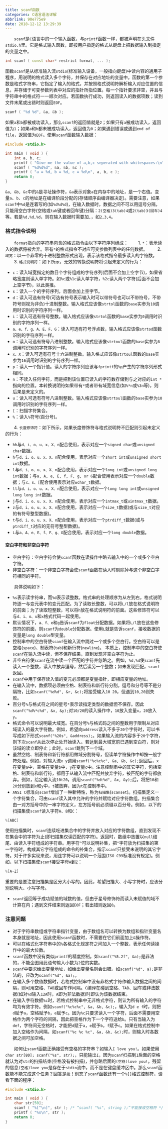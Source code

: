```yaml
---
title: scanf函数
categories: C语言语法详解
abbrlink: 90e775e9
date: 2018-12-12 13:29:39
---
```

&emsp;&emsp;`scanf`是`C`语言中的一个输入函数，与`printf`函数一样，都被声明在头文件`stdio.h`里。它是格式输入函数，即按用户指定的格式从键盘上把数据输入到指定的变量之中。

``` cpp
int scanf ( const char* restrict format, ... );
```

函数`scanf`是从标准输入流`stdio`(标准输入设备，一般指向键盘)中读内容的通用子程序，用说明的格式读入多个字符，并保存在对应地址的变量中。函数的第一个参数是格式字符串，它指定了输入的格式，并按照格式说明符解析输入对应位置的信息，并存储于可变参数列表中对应的指针所指位置。每一个指针要求非空，并且与字符串中的格式符一一顺次对应。若函数执行成功，则返回读入的数据项数；读到文件末尾或出错时则返回`EOF`。

``` cpp
scanf ( "%d %d", &a, &b );
```

如果`a`和`b`都被成功读入，那么`scanf`的返回值就是`2`；如果只有`a`被成功读入，返回值为`1`；如果`a`和`b`都未被成功读入，返回值为`0`；如果遇到错误或遇到`end of file`，返回值为`EOF`。使用`scanf`函数输入数据：

``` cpp
#include <stdio.h>

int main ( void ) {
    int a, b, c;
    printf ( "Give me the value of a,b,c seperated with whitespaces:\n" );
    scanf ( "%d%d%d", &a, &b, &c );
    printf ( "a = %d, b = %d, c = %d\n", a, b, c );
    return 0;
}
```

`&a, &b, &c`中的`&`是寻址操作符，`&a`表示对象`a`在内存中的地址，是一个右值。变量`a`、`b`、`c`的地址是在编译阶段分配的(存储顺序由编译器决定)。需要注意，如果`scanf`中`%d`是连着写的(如`%d%d%d`)，在输入数据时，数据之间不可以用逗号分隔，只能用空白字符(空格或`tab`键或者回车键)分隔：`2(空格)3(tab)4`或`2(tab)3(回车)4`等。若是`%d,%d,%d`，则在输入数据时需要加`,`，如`2,3,4`。

### 格式指令说明

&emsp;&emsp;`format`指向的字符串包含的格式指令由以下字符序列组成：
&emsp;&emsp;1. `*`：表示读入的数据将被舍弃。带有`*`的格式指令不对应可变参数列表中的任何数据。
&emsp;&emsp;2. `域宽`：以一个非零的十进制整数形式出现，表示该格式指令最多读入的字符数。
&emsp;&emsp;3. `格式说明符`：如下所示，无效的转换说明符将引起未定义的行为：

- `c`：读入域宽指定的数目个字符组成的字符序列(后面不会加上空字节)，如果省略宽度则读入单字符。如`%c`或`%1c`读入单字符，`%2c`读入两个字符(后面不会加上空字节)，以此类推。
- `s`：读入一个的字符序列，后面会加上空字节。
- `d`：读入可选有符号(可选有符号表示输入时可以带符号也可以不带符号，不带符号则视为非负)十进制整数。输入格式应该像`strtol`函数的`base`实参为`10`调用时识别的字符序列一样。
- `i`：读入可选有符号整数。输入格式应该像`strtol`函数的`base`实参为`0`调用时识别的字符序列一样。
- `a、e、f、g、A、E、F、G`：读入可选有符号浮点数，输入格式应该像`strtod`函数识别的字符序列一样。
- `o`：读入可选有符号八进制整数。输入格式应该像`strtoul`函数的`base`实参为`8`调用时识别的字符序列一样。
- `x、X`：读入可选有符号十六进制整数。输入格式应该像`strtoul`函数的`base`实参为`16`调用时识别的字符序列一样。
- `p`：读入一个指针值。读入的字符序列应该与`fprintf`的`%p`产生的字符序列形式相同。
- `n`：不读入任何字符，而是把到该位置已读入的字符数存储到与之对应的`int *`指向的位置。本转换说明符如果带有`*`或者带有域宽信息(如`%*n`或`%3n`等)，则后果是未定义的。
- `u`：读入可选有符号八进制整数。输入格式应该像`strtoul`函数的`base`实参为`10`调用时识别的字符序列一样。
- `[`：扫描字符集合。
- `%`：读入`%`符号(百分号)。

&emsp;&emsp;4. `长度修饰符`：如下所示，如果长度修饰符与格式说明符不匹配则引起未定义的行为：

- `hh`与`d、i、o、u、x、X、n`配合使用，表示对应一个`signed char`或`unsigned char`数据。
- `h`与`d、i、o、u、x、X、n`配合使用，表示对应一个`short int`或`unsigned short int`数据。
- `l`与`d、i、o、u、x、X、n`配合使用，表示对应一个`long int`或`unsigned long int`数据；与`a, A, e, E, f, F, g, or G`配合使用表示对应一个`double`数据；与`c、s、[`配合使用表示对应`wchar_t`数据。
- `ll`与`d、i、o、u、x、X、n`配合使用，表示对应一个`long long int`或`unsigned long long int`数据。
- `j`与`d、i、o、u、x、X、n`配合使用，表示对应一个`intmax_t`或`uintmax_t`数据。
- `z`与`d、i、o、u、x、X、n`配合使用，表示对应一个`size_t`数据(或与`size_t`对应的有符号整型数据)。
- `t`与`d、i、o、u、x、X、n`配合使用，表示对应一个`ptrdiff_t`数据(或与`ptrdiff_t`对应的无符号整型数据)。
- `L`与`a、A、e、E、f、F、g、G`配合使用，表示对应一个`long double`数据。

#### 空白字符和非空白字符

- 空白字符：空白字符会使`scanf`函数在读操作中略去输入中的一个或多个空白字符。
- 非空白字符：一个非空白字符会使`scanf`函数在读入时剔除掉与这个非空白字符相同的字符。

&emsp;&emsp;具体说明如下：

- `%s`表示读字符串，而`%d`表示读整数。格式串的处理顺序为从左到右，格式说明符逐一与变元表中的变元匹配。为了读取长整数，可以将`L/l`放在格式说明符的前面；为了读取短整数，可以将`h`放在格式说明符的前面。这些修饰符可以与`d、i、o、u`和`x`格式代码一起使用。
- 默认情况下，`a、f、e`和`g`告诉`scanf`为`float`分配数据。如果将`L/l`放在这些修饰符的前面，则`scanf`为`double`分配数据。使用`L`就是告诉`scanf`，接收数据的变量是`long double`型变量。
- 控制串中的空白符使`scanf`在输入流中跳过一个或多个空白行。空白符可以是空格(`space`)、制表符(`tab`)和新行符(`newline`)。 本质上，控制串中的空白符使`scanf`在输入流中读，但不保存结果，直到发现非空白字符为止。
- 非空白符使`scanf`在流中读一个匹配的字符并忽略之。例如，`%d,%d`使`scanf`先读入一个整数，读入中放弃逗号，然后读另一个整数；如未发现匹配，`scanf`返回。
- `scanf`中用于保存读入值的变元必须都是变量指针，即相应变量的地址。
- 在输入流中，数据项必须由空格、制表符和新行符分割。逗号和分号等不是分隔符，比如`scanf("%d%d", &r, &c);`将接受输入`10 20`，但遇到`10,20`则失败。
- 百分号`%`与格式符之间的星号`*`表示读指定类型的数据但不保存。因此`scanf("%d%*c%d", &x, &y);`对`10/20`的读入操作中，`10`放入变量`x`，`20`放入`y`。
- 格式命令可以说明最大域宽。在百分号`%`与格式码之间的整数用于限制从对应域读入的最大字符数。例如，希望向`address`读入不多于`20`个字符时，可以书写成如下形式`scanf("%20s", &address);`。如果输入流的内容多于`20`个字符，则下次`scanf`从此次停止处开始读入。若达到最大域宽前已遇到空白符，则对该域的读立即停止；此时，`scanf`跳到下一个域。
- 虽然空格、制表符和新行符都用做域分割符号，但读单字符操作中却按一般字符处理。例如，对输入流`x y`调用`scanf("%c%c%c", &a, &b, &c);`返回后，`x`在变量`a`中，空格在变量`b`中，`y`在变量`c`中。注意控制串中的其它字符，包括空格、制表符和新行符，都用于从输入流中匹配并放弃字符，被匹配的字符都放弃。例如，给定输入流`10t20`，调用`scanf("%dt%d", &x, &y);`后，将把`10`和`20`分别放到`x`和`y`中，`t`被放弃，因为`t`在控制串中。
- `ANSI C`标准向`scanf`增加了一种新特性，称为`扫描集`(`scanset`)。扫描集定义一个字符集合，可由`scanf`读入其中允许的字符并赋给对应字符数组。扫描集合由一对方括号中的一串字符定义，左方括号前必须缀以百分号。例如，以下的扫描集使`scanf`读入字符`A`、`B`和`C`：

``` cpp
%[ABC]
```

使用扫描集时，`scanf`连续吃进集合中的字符并放入对应的字符数组，直到发现不在集合中的字符为止(即扫描集仅读匹配的字符)。返回时，数组中放置以`null`结尾、由读入字符组成的字符串。用字符`^`可以说明补集，把`^`字符放为扫描集的第一字符时，构成其它字符组成的命令的补集合，指示`scanf`只接受未说明的其它字符。对于许多实现来说，用连字符可以说明一个范围(`ISO C99`标准没有规定)。例如，以下扫描集使`scanf`接受字母`A`到`Z`：

``` cpp
%[A-Z]
```

重要的是要注意扫描集是区分大小写的。因此，希望扫描大、小写字符时，应该分别说明大、小写字母。

- `scanf`返回等于成功赋值的域数的值，但由于星号修饰符而读入未赋值的域不计算在内；遇到文件结束则返回`EOF`；若出错则返回`0`。

### 注意问题

- 对于字符串数组或字符串指针变量，由于数组名可以转换为数组和指针变量名本身就是地址，因此使用`scanf`函数时，不需要在它们前面加上`&`操作符。
- 可以在格式化字符串中的`%`各格式化规定符之间加入一个整数，表示任何读操作中的最大位数。
- `scanf`函数中没有类似`printf`的精度控制。如`scanf("%5.2f", &a);`是非法的，不能企图用此语句输入小数为`2`位的实数。
- `scanf`中要求给出变量地址，如给出变量名则会出错。如`scanf("%d", a);`是非法的，应改为`scanf("%d", &a);`。
- 在输入多个数值数据时，若格式控制串中没有非格式字符作输入数据之间的间隔，则可用空格、`TAB`或回车作间隔。`C`编译在碰到空格、`TAB`、回车或非法数据(如对`%d`输入`12A`时，`A`即为非法数据)时即认为该数据结束。
- 在输入字符数据`%c`时，若格式控制串中无非格式字符，则认为所有输入的字符均为有效字符。例如`scanf("%c%c%c", &a, &b, &c);`，输入为`d e f`时，则把`d`赋予`a`，空格赋予`b`，`e`赋予`c`。因为`%c`只要求读入一个字符，后面不需要用空格作为两个字符的间隔，因此把空格作为下一个字符送给`b`。只有当输入为`def`，字符间无空格时，才能把`d`赋于`a`，`e`赋予`b`，`f`赋予`c`。如果在格式控制中加入空格作为间隔，如`scanf("%c %c %c", &a, &b, &c);`时，则输入时各数据之间可加空格。

&emsp;&emsp;如何让`scanf`函数正确接受有空格的字符串？如输入`I love you!`。如果使用`char str[80]; scanf("%s", str);`，只能输出`I`，因为`scanf`扫描到`I`后面的空格就认为对`str`的扫描结束(空格没有被扫描)，并忽略后面的`(空格)love you!`。残留的信息`(空格)love you`是存在于`stdin`流中，而不是在键盘缓冲区中。那么`scanf`函数能不能完成这个任务？回答是`能`！别忘了`scanf`函数还有一个`%[]`格式控制符，请看下面的程序：

``` cpp
#include <stdio.h>

int main ( void ) {
    char str[50];
    scanf ( "%[^\n]", str ); /* “scanf( "%s", string );”不能接收空格符 */
    printf ( "%s\n", str );
    return 0;
}
```
